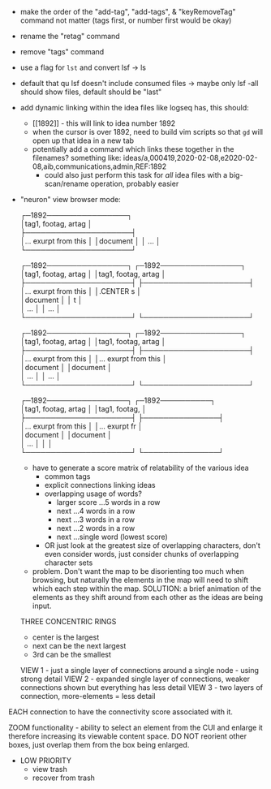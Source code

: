  
 - make the order of the "add-tag", "add-tags", & "keyRemoveTag" command not
   matter (tags first, or number first would be okay)
 - rename the "retag" command
 - remove "tags" command
 - use a flag for `lst` and convert lsf -> ls 
 - default that qu lsf doesn't include consumed files
   -> maybe only lsf -all should show files, default should be "last" 
 - add dynamic linking within the idea files like logseq has, this should:
    - [[1892]] - this will link to idea number 1892 
    - when the cursor is over 1892, need to build vim scripts so that `gd` will 
      open up that idea in a new tab
    - potentially add a command which links these together in the filenames?
      something like:
      ideas/a,000419,2020-02-08,e2020-02-08,aib,communications,admin,REF:1892
       - could also just perform this task for _all_ idea files with a
         big-scan/rename operation, probably easier
 - "neuron" view browser mode:
                                                                           
   ┌─1892────────────────┐                                                             
   │tag1, footag,  artag │                                    
   ├─────────────────────┤                                                                       
   │... exurpt from this │
   │document             │
   │                 ... │
   └─────────────────────┘ 
                                                                                        
   ┌─1892────────────────┐        ┌─1892────────────────┐        
   │tag1, footag,  artag │        │tag1, footag,  artag │
   ├─────────────────────┤        ├─────────────────────┤
   │... exurpt from this │        │.CENTER            s │    
   │document             │        │       t             │    
   │                 ... │        │                 ... │    
   └─────────────────────┘        └─────────────────────┘
                                                                                        
   ┌─1892────────────────┐        ┌─1892────────────────┐                
   │tag1, footag,  artag │        │tag1, footag,  artag │ 
   ├─────────────────────┤        ├─────────────────────┤
   │... exurpt from this │        │... exurpt from this │            
   │document             │        │document             │            
   │                 ... │        │                 ... │            
   └─────────────────────┘        └─────────────────────┘
                                                                                        
   ┌─1892────────────────┐  ┌─1892──────────┐                      
   │tag1, footag,  artag │  │tag1, footag,  │       
   ├─────────────────────┤  ├───────────────┤      
   │... exurpt from this │  │... exurpt fr  │                  
   │document             │  │document       │                  
   │                 ... │  │               │                  
   └─────────────────────┘  └───────────────┘      
      - have to generate a score matrix of relatability of the various idea
        - common tags
        - explicit connections linking ideas
        - overlapping usage of words? 
           - larger score ...5 words in a row
           - next         ...4 words in a row
           - next         ...3 words in a row
           - next         ...2 words in a row
           - next         ...single word (lowest score) 
         - OR just look at the greatest size of overlapping characters, 
           don't even consider words, just consider chunks of overlapping
           character sets
      - problem. Don't want the map to be disorienting too much 
        when browsing, but naturally the elements in the map
        will need to shift which each step within the map. 
          SOLUTION: a brief animation of the elements as they shift 
          around from each other as the ideas are being input. 

      THREE CONCENTRIC RINGS
      - center is the largest
      - next can be the next largest
      - 3rd can be the smallest

      VIEW 1
       - just a single layer of connections around a single node
         - using strong detail
      VIEW 2 
       - expanded single layer of connections, weaker connections shown
         but everything has less detail
      VIEW 3
       - two layers of connection, more-elements = less detail 

EACH connection to have the connectivity score associated with it. 

ZOOM functionality - ability to select an element from the CUI and enlarge it
therefore increasing its viewable content space. DO NOT reorient other boxes, 
just overlap them from the box being enlarged. 
                                                                          
                                                                          
                                                                          
                                                                          
 - LOW PRIORITY                                                                          
   - view trash
   - recover from trash
                                                                          
                                                                          
                                                                          
                                                                          
                                                                          
                                                                          
                                                                          
                                                                          

